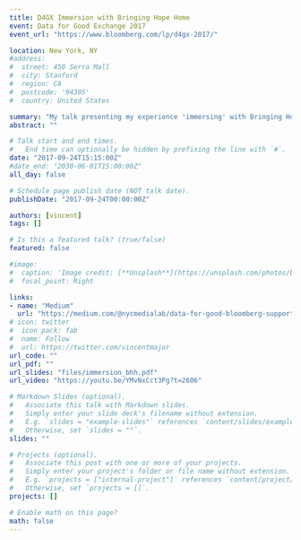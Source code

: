 ```yaml
---
title: D4GX Immersion with Bringing Hope Home
event: Data for Good Exchange 2017
event_url: "https://www.bloomberg.com/lp/d4gx-2017/"

location: New York, NY
#address:
#  street: 450 Serra Mall
#  city: Stanford
#  region: CA
#  postcode: '94305'
#  country: United States

summary: "My talk presenting my experience 'immersing' with Bringing Hope Home as part of D4GX 2017" 
abstract: ""

# Talk start and end times.
#   End time can optionally be hidden by prefixing the line with `#`.
date: "2017-09-24T15:15:00Z"
#date_end: "2030-06-01T15:00:00Z"
all_day: false

# Schedule page publish date (NOT talk date).
publishDate: "2017-09-24T00:00:00Z"

authors: [vincent]
tags: []

# Is this a featured talk? (true/false)
featured: false

#image:
#  caption: 'Image credit: [**Unsplash**](https://unsplash.com/photos/bzdhc5b3Bxs)'
#  focal_point: Right

links:
- name: "Medium"
  url: "https://medium.com/@nycmedialab/data-for-good-bloomberg-supports-data-scientists-work-with-nonprofits-and-municipalities-to-solve-6d9ce6360ea8"
# icon: twitter
#  icon_pack: fab
#  name: Follow
#  url: https://twitter.com/vincentmajor
url_code: ""
url_pdf: ""
url_slides: "files/immersion_bhh.pdf"
url_video: "https://youtu.be/YMvNxCct3Pg?t=2606"

# Markdown Slides (optional).
#   Associate this talk with Markdown slides.
#   Simply enter your slide deck's filename without extension.
#   E.g. `slides = "example-slides"` references `content/slides/example-slides.md`.
#   Otherwise, set `slides = ""`.
slides: ""

# Projects (optional).
#   Associate this post with one or more of your projects.
#   Simply enter your project's folder or file name without extension.
#   E.g. `projects = ["internal-project"]` references `content/project/deep-learning/index.md`.
#   Otherwise, set `projects = []`.
projects: []

# Enable math on this page?
math: false
---
```


